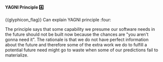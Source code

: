<div id="title">

#### YAGNI Principle :four:

</div>
<span id="outcomes">{{glyphicon_flag}} Can explain YAGNI principle :four:</span>

<div id="body">

<tip-box type="definition">

<include src="../../common/definitions.md#def-yagni-principle" />

</tip-box>

The principle says that some capability we presume our software needs in the future should not be built now because the chances are "you aren't gonna need it". The rationale is that we do not have perfect information about the future and therefore some of the extra work we do to fulfill a potential future need might go to waste when some of our predictions fail to materialize.

</div>

<div id="extras">

<include src="resources.md" />

</div>